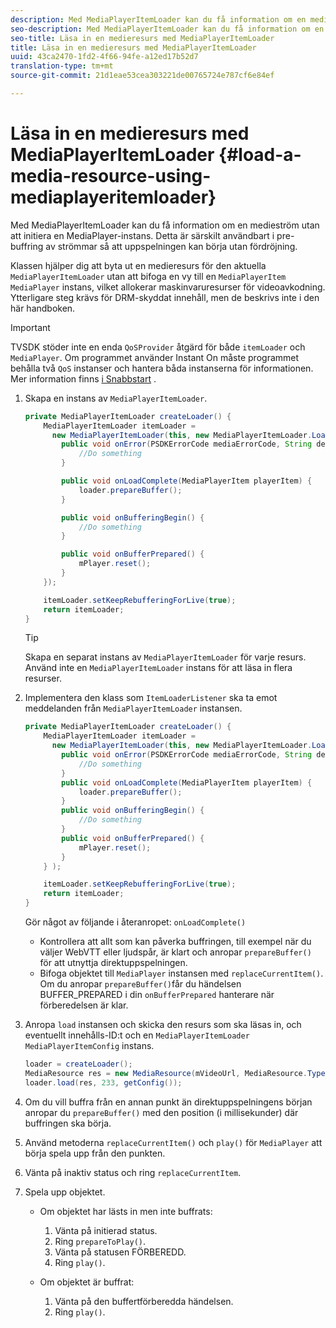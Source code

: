 ```yaml
---
description: Med MediaPlayerItemLoader kan du få information om en medieström utan att initiera en MediaPlayer-instans. Detta är särskilt användbart i pre-buffring av strömmar så att uppspelningen kan börja utan fördröjning.
seo-description: Med MediaPlayerItemLoader kan du få information om en medieström utan att initiera en MediaPlayer-instans. Detta är särskilt användbart i pre-buffring av strömmar så att uppspelningen kan börja utan fördröjning.
seo-title: Läsa in en medieresurs med MediaPlayerItemLoader
title: Läsa in en medieresurs med MediaPlayerItemLoader
uuid: 43ca2470-1fd2-4f66-94fe-a12ed17b52d7
translation-type: tm+mt
source-git-commit: 21d1eae53cea303221de00765724e787cf6e84ef

---
```



# Läsa in en medieresurs med MediaPlayerItemLoader {#load-a-media-resource-using-mediaplayeritemloader}

Med MediaPlayerItemLoader kan du få information om en medieström utan att initiera en MediaPlayer-instans. Detta är särskilt användbart i pre-buffring av strömmar så att uppspelningen kan börja utan fördröjning.

Klassen hjälper dig att byta ut en medieresurs för den aktuella `MediaPlayerItemLoader` utan att bifoga en vy till en `MediaPlayerItem` `MediaPlayer` instans, vilket allokerar maskinvaruresurser för videoavkodning. Ytterligare steg krävs för DRM-skyddat innehåll, men de beskrivs inte i den här handboken.

>[!IMPORTANT]
>
>TVSDK stöder inte en enda `QoSProvider` åtgärd för både `itemLoader` och `MediaPlayer`. Om programmet använder Instant On måste programmet behålla två `QoS` instanser och hantera båda instanserna för informationen. Mer information finns [i Snabbstart](../../content-playback-options/buffering-configuration/c-psdk-android-2.7-instant-on.md) .

1. Skapa en instans av `MediaPlayerItemLoader`.

   ```java
   private MediaPlayerItemLoader createLoader() { 
       MediaPlayerItemLoader itemLoader =   
         new MediaPlayerItemLoader(this, new MediaPlayerItemLoader.LoaderListener() { 
           public void onError(PSDKErrorCode mediaErrorCode, String description) { 
               //Do something 
           } 
   
           public void onLoadComplete(MediaPlayerItem playerItem) { 
               loader.prepareBuffer(); 
           } 
   
           public void onBufferingBegin() { 
               //Do something 
           } 
   
           public void onBufferPrepared() { 
               mPlayer.reset(); 
           }  
       }); 
   
       itemLoader.setKeepRebufferingForLive(true); 
       return itemLoader; 
   } 
   ```

   >[!TIP]
   >
   >Skapa en separat instans av `MediaPlayerItemLoader` för varje resurs. Använd inte en `MediaPlayerItemLoader` instans för att läsa in flera resurser.

1. Implementera den klass som `ItemLoaderListener` ska ta emot meddelanden från `MediaPlayerItemLoader` instansen.

   ```java
   private MediaPlayerItemLoader createLoader() { 
       MediaPlayerItemLoader itemLoader =   
         new MediaPlayerItemLoader(this, new MediaPlayerItemLoader.LoaderListener() { 
           public void onError(PSDKErrorCode mediaErrorCode, String description) { 
               //Do something 
           } 
           public void onLoadComplete(MediaPlayerItem playerItem) { 
               loader.prepareBuffer(); 
           } 
           public void onBufferingBegin() { 
               //Do something 
           } 
           public void onBufferPrepared() { 
               mPlayer.reset(); 
           }  
       } ); 
   
       itemLoader.setKeepRebufferingForLive(true); 
       return itemLoader; 
   }
   ```

   Gör något av följande i återanropet: `onLoadComplete()`

   * Kontrollera att allt som kan påverka buffringen, till exempel när du väljer WebVTT eller ljudspår, är klart och anropar `prepareBuffer()` för att utnyttja direktuppspelningen.
   * Bifoga objektet till `MediaPlayer` instansen med `replaceCurrentItem()`.
   Om du anropar `prepareBuffer()`får du händelsen BUFFER_PREPARED i din `onBufferPrepared` hanterare när förberedelsen är klar.

1. Anropa `load` instansen och skicka den resurs som ska läsas in, och eventuellt innehålls-ID:t och en `MediaPlayerItemLoader` `MediaPlayerItemConfig` instans.

   ```java
   loader = createLoader(); 
   MediaResource res = new MediaResource(mVideoUrl, MediaResource.Type.HLS, metadata); 
   loader.load(res, 233, getConfig());
   ```

1. Om du vill buffra från en annan punkt än direktuppspelningens början anropar du `prepareBuffer()` med den position (i millisekunder) där buffringen ska börja.
1. Använd metoderna `replaceCurrentItem()` och `play()` för `MediaPlayer` att börja spela upp från den punkten.
1. Vänta på inaktiv status och ring `replaceCurrentItem`.
1. Spela upp objektet.

   * Om objektet har lästs in men inte buffrats:

      1. Vänta på initierad status.
      1. Ring `prepareToPlay()`.
      1. Vänta på statusen FÖRBEREDD.
      1. Ring `play()`.
   * Om objektet är buffrat:

      1. Vänta på den buffertförberedda händelsen.
      1. Ring `play()`.